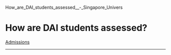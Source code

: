 How_are_DAI_students_assessed__-_Singapore_Univers



How are DAI students assessed?
==============================

[Admissions](https://www.sutd.edu.sg/tag/admissions/)

---

